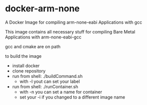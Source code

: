 # docker-arm-none
A Docker Image for compiling arm-none-eabi Applications with gcc

This image contains all necessary stuff for compiling Bare Metal Applications with arm-none-eabi-gcc

gcc and cmake are on path

to build the image
 - install docker
 - clone repository
 - run from shell: ./buildCommand.sh
	- with -l yout can set your label
 - run from shell: ./runContainer.sh
	- with -n you can set a name for container
	- set your -i if you changed to a different image name
